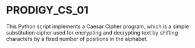 # PRODIGY_CS_01
 This Python script implements a Caesar Cipher program, which is a simple substitution cipher used for encrypting and decrypting text by shifting characters by a fixed number of positions in the alphabet.
